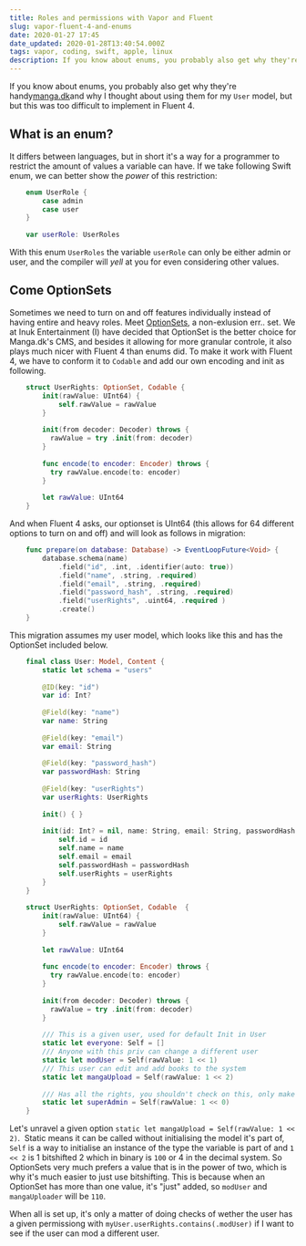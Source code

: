 ```yaml
---
title: Roles and permissions with Vapor and Fluent
slug: vapor-fluent-4-and-enums
date: 2020-01-27 17:45
date_updated: 2020-01-28T13:40:54.000Z
tags: vapor, coding, swift, apple, linux
description: If you know about enums, you probably also get why they're handy and why I thought about using them for my User model, but but this was too difficult to implement in Fluent 4.
---
```


If you know about enums, you probably also get why they're handy[manga.dk](manga.dk)and why I thought about using them for my `User` model, but but this was too difficult to implement in Fluent 4.

## What is an enum?

It differs between languages, but in short it's a way for a programmer to restrict the amount of values a variable can have. If we take following Swift enum, we can better show the *power* of this restriction:
```swift
    enum UserRole {
        case admin
        case user
    }
    
    var userRole: UserRoles
```

With this enum `UserRoles` the variable `userRole` can only be either admin or user, and the compiler will *yell* at you for even considering other values.

## Come OptionSets

Sometimes we need to turn on and off features individually instead of having entire and heavy roles. Meet [OptionSets](https://developer.apple.com/documentation/swift/optionset), a non-exlusion err.. set. We at Inuk Entertainment (I) have decided that OptionSet is the better choice for Manga.dk's CMS, and besides it allowing for more granular controle, it also plays much nicer with Fluent 4 than enums did. To make it work with Fluent 4, we have to conform it to `Codable` and add our own encoding and init as following.
```swift
    struct UserRights: OptionSet, Codable {
        init(rawValue: UInt64) {
            self.rawValue = rawValue
        }
        
        init(from decoder: Decoder) throws {
          rawValue = try .init(from: decoder)
        }
        
        func encode(to encoder: Encoder) throws {
          try rawValue.encode(to: encoder)
        }
        
        let rawValue: UInt64
    }
```

And when Fluent 4 asks, our optionset is UInt64 (this allows for 64 different options to turn on and off) and will look as follows in migration:
```swift
    func prepare(on database: Database) -> EventLoopFuture<Void> {
        database.schema(name)
            .field("id", .int, .identifier(auto: true))
            .field("name", .string, .required)
            .field("email", .string, .required)
            .field("password_hash", .string, .required)
            .field("userRights", .uint64, .required )
            .create()
    }
```

This migration assumes my user model, which looks like this and has the OptionSet included below.
```swift
    final class User: Model, Content {
        static let schema = "users"
        
        @ID(key: "id")
        var id: Int?
        
        @Field(key: "name")
        var name: String
    
        @Field(key: "email")
        var email: String
    
        @Field(key: "password_hash")
        var passwordHash: String
        
        @Field(key: "userRights")
        var userRights: UserRights
    
        init() { }
    
        init(id: Int? = nil, name: String, email: String, passwordHash: String, userRights: UserRights = .everyone) {
            self.id = id
            self.name = name
            self.email = email
            self.passwordHash = passwordHash
            self.userRights = userRights
        }
    }
    
    struct UserRights: OptionSet, Codable  {
        init(rawValue: UInt64) {
            self.rawValue = rawValue
        }
        
        let rawValue: UInt64
        
        func encode(to encoder: Encoder) throws {
          try rawValue.encode(to: encoder)
        }
        
        init(from decoder: Decoder) throws {
          rawValue = try .init(from: decoder)
        }
        
        /// This is a given user, used for default Init in User
        static let everyone: Self = []
        /// Anyone with this priv can change a different user
        static let modUser = Self(rawValue: 1 << 1)
        /// This user can edit and add books to the system
        static let mangaUpload = Self(rawValue: 1 << 2)
        
        /// Has all the rights, you shouldn't check on this, only make a user super admin, also don't use .max, it will crash the system for currently unknown reasons
        static let superAdmin = Self(rawValue: 1 << 0)
    }
```
    
Let's unravel a given option `static let mangaUpload = Self(rawValue: 1 << 2)`.  Static means it can be called without initialising the model it's part of, `Self` is a way to initialise an instance of the type the variable is part of and `1 << 2` is 1 bitshifted 2 which in binary is `100` or 4 in the decimal system. So OptionSets very much prefers a value that is in the power of two, which is why it's much easier to just use bitshifting. This is because when an OptionSet has more than one value, it's "just" added, so `modUser` and `mangaUploader` will be `110`.

When all is set up, it's only a matter of doing checks of wether the user has a given permissiong with `myUser.userRights.contains(.modUser)` if I want to see if the user can mod a different user.
